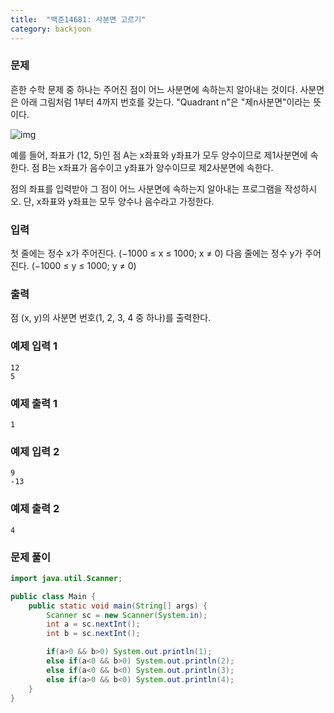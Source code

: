 ```yaml
---
title:  "백준14681: 사분면 고르기"
category: backjoon
---
```




### 문제

흔한 수학 문제 중 하나는 주어진 점이 어느 사분면에 속하는지 알아내는 것이다. 사분면은 아래 그림처럼 1부터 4까지 번호를 갖는다. "Quadrant n"은 "제n사분면"이라는 뜻이다.

![img](https://onlinejudgeimages.s3-ap-northeast-1.amazonaws.com/problem/14681/1.png)

예를 들어, 좌표가 (12, 5)인 점 A는 x좌표와 y좌표가 모두 양수이므로 제1사분면에 속한다. 점 B는 x좌표가 음수이고 y좌표가 양수이므로 제2사분면에 속한다.

점의 좌표를 입력받아 그 점이 어느 사분면에 속하는지 알아내는 프로그램을 작성하시오. 단, x좌표와 y좌표는 모두 양수나 음수라고 가정한다.

### 입력

첫 줄에는 정수 x가 주어진다. (−1000 ≤ x ≤ 1000; x ≠ 0) 다음 줄에는 정수 y가 주어진다. (−1000 ≤ y ≤ 1000; y ≠ 0)

### 출력

점 (x, y)의 사분면 번호(1, 2, 3, 4 중 하나)를 출력한다.

### 예제 입력 1

```
12
5
```

### 예제 출력 1

```
1
```

### 예제 입력 2

```
9
-13
```

### 예제 출력 2

```
4
```



### 문제 풀이

```java
import java.util.Scanner;

public class Main {
    public static void main(String[] args) {
        Scanner sc = new Scanner(System.in);
        int a = sc.nextInt();
        int b = sc.nextInt();

        if(a>0 && b>0) System.out.println(1);
        else if(a<0 && b>0) System.out.println(2);
        else if(a<0 && b<0) System.out.println(3);
        else if(a>0 && b<0) System.out.println(4);
    }
}
```

